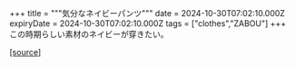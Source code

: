 +++
title = """気分なネイビーパンツ"""
date = 2024-10-30T07:02:10.000Z
expiryDate = 2024-10-30T07:02:10.000Z
tags = ["clothes","ZABOU"]
+++
この時期らしい素材のネイビーが穿きたい。

[[source]](https://zabou.org/2024/10/30/311433/)
